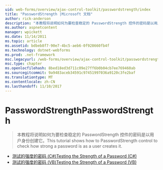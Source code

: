 ```yaml
---
uid: web-forms/overview/ajax-control-toolkit/passwordstrength/index
title: "PasswordStrength |Microsoft 文档"
author: rick-anderson
description: "本教程将说明如何为要检查稳定的 PasswordStrength 控件的密码是以用户身份创建它。"
ms.author: aspnetcontent
manager: wpickett
ms.date: 11/14/2011
ms.topic: article
ms.assetid: bdbeb8f7-90e7-4bc5-aeb6-0f928660fb4f
ms.technology: dotnet-webforms
ms.prod: .net-framework
msc.legacyurl: /web-forms/overview/ajax-control-toolkit/passwordstrength
msc.type: chapter
ms.openlocfilehash: 8bed18ed3d711c09e27ff6b0b04cb7ee769460ab
ms.sourcegitcommit: 9a9483aceb34591c97451997036a9120c3fe2baf
ms.translationtype: MT
ms.contentlocale: zh-CN
ms.lasthandoff: 11/10/2017
---
```

<a name="passwordstrength"></a><span data-ttu-id="aa651-103">PasswordStrength</span><span class="sxs-lookup"><span data-stu-id="aa651-103">PasswordStrength</span></span>
====================
> <span data-ttu-id="aa651-104">本教程将说明如何为要检查稳定的 PasswordStrength 控件的密码是以用户身份创建它。</span><span class="sxs-lookup"><span data-stu-id="aa651-104">This tutorial shows how to PasswordStrength control to check how strong a password is as a user creates it.</span></span>


- [<span data-ttu-id="aa651-105">测试的强度的密码 (C#)</span><span class="sxs-lookup"><span data-stu-id="aa651-105">Testing the Strength of a Password (C#)</span></span>](testing-the-strength-of-a-password-cs.md)
- [<span data-ttu-id="aa651-106">测试的强度的密码 (VB)</span><span class="sxs-lookup"><span data-stu-id="aa651-106">Testing the Strength of a Password (VB)</span></span>](testing-the-strength-of-a-password-vb.md)
